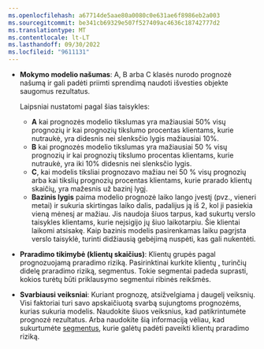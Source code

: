 ```yaml
---
ms.openlocfilehash: a67714de5aae80a0080c0e631ae6f8986eb2a003
ms.sourcegitcommit: be341cb69329e507f527409ac4636c18742777d2
ms.translationtype: MT
ms.contentlocale: lt-LT
ms.lasthandoff: 09/30/2022
ms.locfileid: "9611131"
---
```

- **Mokymo modelio našumas**: A, B arba C klasės nurodo prognozė našumą ir gali padėti priimti sprendimą naudoti išvesties objekte saugomus rezultatus.

  Laipsniai nustatomi pagal šias taisykles:
  - **A** kai prognozės modelio tikslumas yra mažiausiai 50% visų prognozių ir kai prognozių tikslumo procentas klientams, kurie nutraukė, yra didesnis nei slenksčio lygis mažiausiai 10%.
  - **B** kai prognozės modelio tikslumas yra mažiausiai 50 % visų prognozių ir kai prognozių tikslumo procentas klientams, kurie nutraukė, yra iki 10% didesnis nei slenksčio lygis.
  - **C**, kai modelis tiksliai prognozavo mažiau nei 50 % visų prognozių arba kai tikslių prognozių procentas klientams, kurie prarado klientų skaičių, yra mažesnis už bazinį lygį.
  - **Bazinis lygis** paima modelio prognozė laiko lango įvestį (pvz., vieneri metai) ir sukuria skirtingas laiko dalis, padalijus ją iš 2, kol ji pasiekia vieną mėnesį ar mažiau. Jis naudoja šiuos tarpus, kad sukurtų verslo taisykles klientams, kurie neįsigijo jų šiuo laikotarpiu. Šie klientai laikomi atsisakę. Kaip bazinis modelis pasirenkamas laiku pagrįsta verslo taisyklė, turinti didžiausią gebėjimą nuspėti, kas gali nukentėti.

- **Praradimo tikimybė (klientų skaičius)**: Klientų grupės pagal prognozuojamą praradimo riziką. Pasirinktinai kurkite klientų [,](../prediction-based-segment.md) turinčių didelę praradimo riziką, segmentus. Tokie segmentai padeda suprasti, kokios turėtų būti priklausymo segmentui ribinės reikšmės.

- **Svarbiausi veiksniai**: Kuriant prognozę, atsižvelgiama į daugelį veiksnių. Visi faktoriai turi savo apskaičiuotą svarbą sujungtoms prognozėms, kurias sukuria modelis. Naudokite šiuos veiksnius, kad patikrintumėte prognozė rezultatus. Arba naudokite šią informaciją vėliau, kad sukurtumėte [segmentus](../prediction-based-segment.md), kurie galėtų padėti paveikti klientų praradimo riziką.